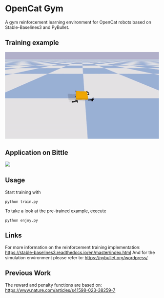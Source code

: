 # OpenCat Gym
A gym reinforcement learning environment for OpenCat robots based on Stable-Baselines3 and PyBullet.

## Training example
![](animations/trained_agent.gif)

## Application on Bittle
![](animations/application.gif)

## Usage
Start training with 
``` 
python train.py 
```
To take a look at the pre-trained example, execute 
``` 
python enjoy.py
```

## Links
For more information on the reinforcement training implementation: https://stable-baselines3.readthedocs.io/en/master/index.html
And for the simulation environment please refer to: https://pybullet.org/wordpress/

## Previous Work
The reward and penalty functions are based on: https://www.nature.com/articles/s41598-023-38259-7

